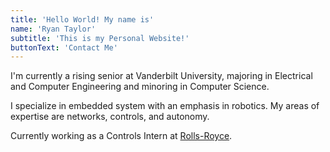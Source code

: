 ```yaml
---
title: 'Hello World! My name is'
name: 'Ryan Taylor'
subtitle: 'This is my Personal Website!'
buttonText: 'Contact Me'
---
```


I'm currently a rising senior at Vanderbilt University, majoring in Electrical and Computer Engineering and minoring in Computer Science.

I specialize in embedded system with an emphasis in robotics. My areas of expertise are networks, controls, and autonomy.

Currently working as a Controls Intern at [Rolls-Royce](https://www.rolls-royce.com/).


